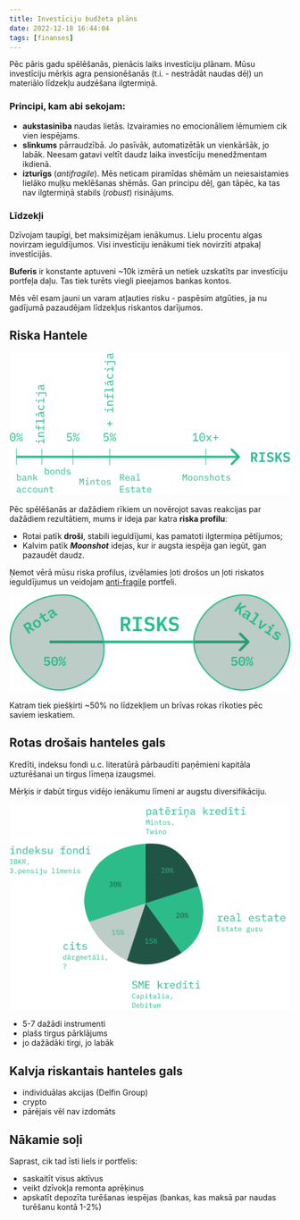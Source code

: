 ```yaml
---
title: Investīciju budžeta plāns
date: 2022-12-18 16:44:04
tags: [finanses]
---
```


Pēc pāris gadu spēlēšanās, pienācis laiks investīciju plānam. Mūsu investīciju mērķis agra pensionēšanās (t.i. - nestrādāt naudas dēļ) un materiālo līdzekļu audzēšana ilgtermiņā.

### Principi, kam abi sekojam:
- **aukstasinība** naudas lietās. Izvairamies no emocionāliem lēmumiem cik vien iespējams.
- **slinkums** pārraudzībā. Jo pasīvāk, automatizētāk un vienkāršāk, jo labāk. Neesam gatavi veltīt daudz laika investīciju menedžmentam ikdienā.
- **izturīgs** (*antifragile*). Mēs neticam piramīdas shēmām un neiesaistamies lielāko muļķu meklēšanas shēmās. Gan principu dēļ, gan tāpēc, ka tas nav ilgtermiņā stabils (*robust*) risinājums.

### Līdzekļi

Dzīvojam taupīgi, bet maksimizējam ienākumus. Lielu procentu algas novirzam ieguldījumos. Visi investīciju ienākumi tiek novirzīti atpakaļ investīcijās.

**Buferis** ir konstante aptuveni ~10k izmērā un netiek uzskatīts par investīciju portfeļa daļu. Tas tiek turēts viegli pieejamos bankas kontos.

Mēs vēl esam jauni un varam atļauties risku - paspēsim atgūties, ja nu gadījumā pazaudējam līdzekļus riskantos darījumos.

## Riska Hantele

![](/images/ass.svg)

Pēc spēlēšanās ar dažādiem rīkiem un novērojot savas reakcijas par dažādiem rezultātiem, mums ir ideja par katra **riska profilu**:
- Rotai patīk **droši**, stabili ieguldījumi, kas pamatoti ilgtermiņa pētījumos;
- Kalvim patīk ***Moonshot*** idejas, kur ir augsta iespēja gan iegūt, gan pazaudēt daudz.



Ņemot vērā mūsu riska profilus, izvēlamies ļoti drošos un ļoti riskatos ieguldījumus un veidojam [anti-fragile](https://www.goodreads.com/book/show/13530973-antifragile) portfeli.

![](/images/hantele.svg)

Katram tiek piešķirti ~50% no līdzekļiem un brīvas rokas rīkoties pēc saviem ieskatiem.

## Rotas drošais hanteles gals

Kredīti, indeksu fondi u.c. literatūrā pārbaudīti paņēmieni kapitāla uzturēšanai un tirgus līmeņa izaugsmei.

Mērķis ir dabūt tirgus vidējo ienākumu līmeni ar augstu diversifikāciju.

![](/images/rotashantele.svg)

- 5-7 dažādi instrumenti
- plašs tirgus pārklājums
- jo dažādāki tirgi, jo labāk

## Kalvja riskantais hanteles gals

- individuālas akcijas (Delfin Group)
- crypto
- pārējais vēl nav izdomāts

## Nākamie soļi

Saprast, cik tad īsti liels ir portfelis:
- saskaitīt visus aktīvus
- veikt dzīvokļa remonta aprēķinus
- apskatīt depozīta turēšanas iespējas (bankas, kas maksā par naudas turēšanu kontā 1-2%)
